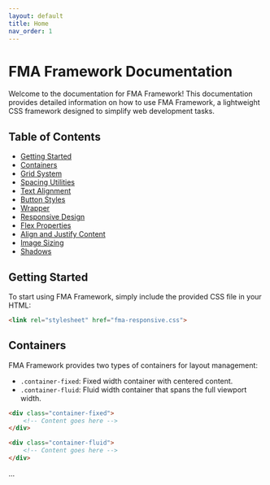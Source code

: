 ```yaml
---
layout: default
title: Home
nav_order: 1
---
```


# FMA Framework Documentation

Welcome to the documentation for FMA Framework! This documentation provides detailed information on how to use FMA Framework, a lightweight CSS framework designed to simplify web development tasks.

## Table of Contents

- [Getting Started](#getting-started)
- [Containers](#containers)
- [Grid System](#grid-system)
- [Spacing Utilities](#spacing-utilities)
- [Text Alignment](#text-alignment)
- [Button Styles](#button-styles)
- [Wrapper](#wrapper)
- [Responsive Design](#responsive-design)
- [Flex Properties](#flex-properties)
- [Align and Justify Content](#align-and-justify-content)
- [Image Sizing](#image-sizing)
- [Shadows](#shadows)

## Getting Started<a name="getting-started"></a>

To start using FMA Framework, simply include the provided CSS file in your HTML:

```html
<link rel="stylesheet" href="fma-responsive.css">
```

## Containers<a name="containers"></a>

FMA Framework provides two types of containers for layout management:

- `.container-fixed`: Fixed width container with centered content.
- `.container-fluid`: Fluid width container that spans the full viewport width.

```html
<div class="container-fixed">
    <!-- Content goes here -->
</div>

<div class="container-fluid">
    <!-- Content goes here -->
</div>
```

...

<!-- Include the rest of the documentation sections here -->
```
